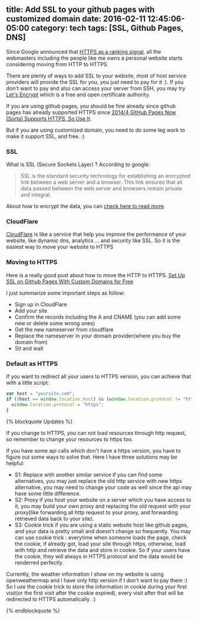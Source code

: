title: Add SSL to your github pages with customized domain
date: 2016-02-11 12:45:06-05:00
category: tech
tags: [SSL, Github Pages, DNS]
---

Since Google announced that [HTTPS as a ranking signal](https://googlewebmastercentral.blogspot.com/2014/08/https-as-ranking-signal.html), all the webmasters including the people like me owns a personal website starts considering moving from HTTP to HTTPS.

There are plenty of ways to add SSL to your website, most of host service providers will provide the SSL for you, you just need to pay for it :). If you don't want to pay and also can access your server from SSH, you may try [Let's Encrypt](https://letsencrypt.org) which is a free and open certificate authority.

If you are using github pages, you should be fine already since github pages has already supported HTTPS since [2014/4 GitHub Pages Now (Sorta) Supports HTTPS, So Use It](https://konklone.com/post/github-pages-now-sorta-supports-https-so-use-it).

But if you are using customized domain, you need to do some leg work to make it support SSL, and free. :)

### SSL

What is SSL (Secure Sockets Layer) ? According to google: 

> SSL is the standard security technology for establishing an encrypted link between a web server and a browser. This link ensures that all data passed between the web server and browsers remain private and integral.

About how to encrypt the data, you can [check here to read more](https://en.wikipedia.org/wiki/RSA_(cryptosystem)).

### CloudFlare

[CloudFlare](https://www.cloudflare.com/) is like a service that help you improve the performance of your website, like dynamic dns, analytics ... and security like SSL. So it is the easiest way to move your website to HTTPS

### Moving to HTTPS

Here is a really good post about how to move the HTTP to HTTPS. [Set Up SSL on Github Pages With Custom Domains for Free](https://sheharyar.me/blog/free-ssl-for-github-pages-with-custom-domains/)

I just summarize some important steps as follow:

- Sign up in CloudFlare
- Add your site
- Confirm the records including the A and CNAME (you can add some new or delete some wrong ones)
- Get the new nameserver from cloudflare
- Replace the nameserver in your domain provider(where you buy the domain from)
- Sit and wait

### Default as HTTPS

If you want to redirect all your users to HTTPS version, you can achieve that with a little script:

``` javascript
var host = "yoursite.com";
if ((host == window.location.host) && (window.location.protocol != "https:")) {
  window.location.protocol = "https";
}
```

{% blockquote Updates %}

If you change to HTTPS, you can not load resources through http request, so remember to change your resources to https too.

If you have some api calls which don't have a https version, you have to figure out some ways to solve that. Here I have three solutions may be helpful:

- S1: Replace with another similar service
  if you can find some alternatives, you may just replace the old http service with new https alternative, you may need to change your code as well since the api may have some little difference.
- S2: Proxy
  if you host your website on a server which you have access to it, you may build your own proxy and replacing the old request with your proxy(like forwarding all http request to your proxy, and forwarding retrieved data back to your site).
- S3: Cookie trick
  if you are using a static website host like github pages, and your data is pretty small and doesn't change so frequently. You may can use cookie trick : everytime when someone loads the page, check the cookie, if already got, load your site through https, otherwise, load with http and retrieve the data and store in cookie. So if your users have the cookie, they will always in HTTPS protocol and the data would be renderred perfectly.

Currently, the weather information I show on my website is using openweathermap and I have only http version if I don't want to pay them :) So I use the cookie trick to store the information in cookie during your first visit(or the first visit after the cookie expired), every visit after that will be redirected to HTTPS automatically. :)

{% endblockquote %}
